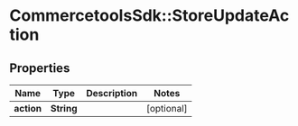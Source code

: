 # CommercetoolsSdk::StoreUpdateAction

## Properties
Name | Type | Description | Notes
------------ | ------------- | ------------- | -------------
**action** | **String** |  | [optional] 

